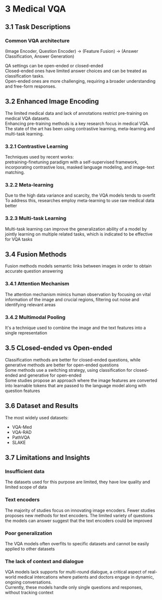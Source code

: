 # 3 Medical VQA

## 3.1 Task Descriptions

### Common VQA architecture

(Image Encoder, Question Encoder) -> (Feature Fusion) -> (Answer Classification, Answer Generation)

QA settings can be open-ended or closed-ended  
Closed-ended ones have limited answer
choices and can be treated as classification tasks.  
Open-ended ones are more challenging, requiring
a broader understanding and free-form responses.

## 3.2 Enhanced Image Encoding

The limited medical data and lack of annotations restrict pre-training on medical VQA datasets.  
Enhancing pre-training methods is a key research focus in medical VQA.  
The state of the art has been using contrastive learning, meta-learning and multi-task learning.

### 3.2.1 Contrastive Learning

Techniques used by recent works:  
pretraining-finetuning paradigm with a self-supervised framework, incorporating contrastive loss, masked language modeling, and image-text matching.

### 3.2.2 Meta-learning

Due to the high data variance and scarcity, the VQA models tends to overfit  
To address this, researches employ meta-learning to use raw medical data better

### 3.2.3 Multi-task Learning

Multi-task learning can improve the generalization ability of a model by jointly learning on multiple related tasks, which is indicated to be effective for VQA tasks

## 3.4 Fusion Methods

Fusion methods models semantic links between images in order to obtain accurate question answering

### 3.4.1 Attention Mechanism

The attention mechanism mimics human observation by focusing on vital information of the image and crucial regions, filtering out noise and identifying relevant areas

### 3.4.2 Multimodal Pooling

It's a technique used to combine the image and the text features into a single representation

## 3.5 CLosed-ended vs Open-ended

Classification methods are better for closed-ended questions, while generative methods are better for open-ended questions  
Some methods use a switching strategy, using classification for closed-ended and generative for open-ended  
Some studies propose an approach where the image features are converted into learnable tokens that are passed to the language model along with question features

## 3.6 Dataset and Results

The most widely used datasets:

-   VQA-Med
-   VQA-RAD
-   PathVQA
-   SLAKE

## 3.7 Limitations and Insights

### Insufficient data

The datasets used for this purpose are limited, they have low quality and limited scope of data

### Text encoders

The majority of studies focus on innovating image encoders. Fewer studies proposes new methods for text encoders. The limited variety of questions the models can answer suggest that the text encoders could be improved

### Poor generalization

The VQA models often overfits to specific datasets and cannot be easily applied to other datasets

### The lack of context and dialogue

VQA models lack supports for multi-round dialogue, a critical aspect of real-world medical intercations where patients and doctors engage in dynamic, ongoing conversations.  
Currently, these models handle only single questions and responses, without tracking context
